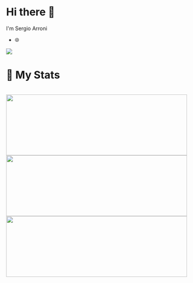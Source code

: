 
# Hi there 👋
<p>
  I'm Sergio Arroni

  - 🌐
</p>

<p align = "left">
  <a href="https://www.linkedin.com/in/sergio-arroni/">
    <img src="https://img.shields.io/badge/linkedin-0077B5.svg?style=for-the-badge&logo=linkedin&logoColor=white"/>
  </a>
</p>

# 🏅 My Stats

 <br/>
  <img width="490" height="165" src="https://github-readme-stats.vercel.app/api?username=SergioArroni&theme=radical&show_icons=true&hide_border=false&line_height=20&title_color=007bff&icon_color=00438a&show_owner=true"/>

 <br/>
 <img width="490" height="165" src="https://github-readme-stats.vercel.app/api/top-langs/?username=SergioArroni&theme=radical&show_icons=true&hide_border=false&line_height=20&title_color=007bff&icon_color=00438a&show_owner=true"/>

 <br/>
  <img width="490" height="165" src="https://github-readme-streak-stats.herokuapp.com/?user=SergioArroni&theme=radical&show_icons=true&hide_border=false&line_height=20&title_color=007bff&icon_color=00438a&show_owner=true"/>

